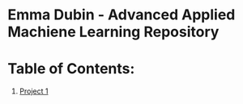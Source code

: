 # Emma Dubin - Advanced Applied Machiene Learning Repository

# Table of Contents:

1. [Project 1](https://edubin.github.io/project1/)
